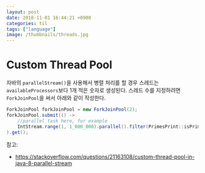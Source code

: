 ```yaml
---
layout: post
date: 2018-11-01 16:44:21 +0900
categories: til
tags: ["language"]
image: /thumbnails/threads.jpg
---
```


# Custom Thread Pool

자바의 `parallelStream()`을 사용해서 병렬 처리를 할 경우 스레드는 `availableProcessors`보다 1개 적은 숫자로 생성된다. 스레드 수를 지정하려면 `ForkJoinPool`을 써서 아래와 같이 작성한다.

```java
ForkJoinPool forkJoinPool = new ForkJoinPool(2);
forkJoinPool.submit(() ->
    //parallel task here, for example
    IntStream.range(1, 1_000_000).parallel().filter(PrimesPrint::isPrime).collect(toList())
).get();
```

참고:

- <https://stackoverflow.com/questions/21163108/custom-thread-pool-in-java-8-parallel-stream>
